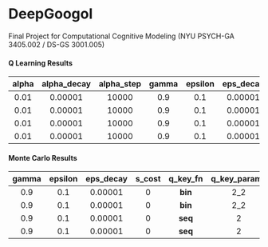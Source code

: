 # DeepGoogol
Final Project for Computational Cognitive Modeling (NYU PSYCH-GA 3405.002 / DS-GS 3001.005)

#### Q Learning Results

| alpha | alpha\_decay | alpha\_step | gamma | epsilon | eps\_decay | s\_cost | q\_learn | q\_key\_fn | q\_key\_params | v\_fn | lo | hi | n\_idx | replace | reward\_fn | reward | n\_games | n\_print | delay | curr\_epoch | curr\_params | lo\_eval | hi\_eval | n\_idx\_eval | replace\_eval | reward\_fn\_eval | reward\_eval | n\_games\_eval | n\_print\_eval | delay\_eval |
|:-:|:-:|:-:|:-:|:-:|:-:|:-:|:-:|:-:|:-:|:-:|:-:|:-:|:-:|:-:|:-:|:-:|:-:|:-:|:-:|:-:|:-:|:-:|:-:|:-:|:-:|:-:|:-:|:-:|:-:|:-:|
| 0.01 | 0.00001 | 10000 | 0.9 | 0.1 | 0.00001 | 0 | False | **bin** | 2\_2 | vMax | 1 | 10000 | 50 | False | **scalar** | 10\_10 | **1000000** | 10000 | 0 | 70000000 | 0\_0\_- | 1 | 10000 | 50 | False | scalar | 10\_1 | 10000 | 1000 | 0 |
| 0.01 | 0.00001 | 10000 | 0.9 | 0.1 | 0.00001 | 0 | False | **bin** | 2\_2 | vMax | 1 | 10000 | 50 | False | **topN** | 10\_10\_3 | **1000000** | 10000 | 0 | 70000000 | 0\_0\_10\_- | 1 | 10000 | 50 | False | scalar | 10\_1 | 10000 | 1000 | 0 |
| 0.01 | 0.00001 | 10000 | 0.9 | 0.1 | 0.00001 | 0 | False | **seq** | 2 | vSeq | 1 | 10000 | 50 | False | **scalar** | 10\_10 | **1000000** | 10000 | 0 | 70000000 | 0\_0\_- | 1 | 10000 | 50 | False | scalar | 10\_1 | 10000 | 1000 | 0 |
| 0.01 | 0.00001 | 10000 | 0.9 | 0.1 | 0.00001 | 0 | False | **seq** | 2 | vSeq | 1 | 10000 | 50 | False | **topN** | 10\_10\_3 | **1000000** | 10000 | 0 | 70000000 | 0\_0\_10\_- | 1 | 10000 | 50 | False | scalar | 10\_1 | 10000 | 1000 | 0 |

#### Monte Carlo Results

| gamma | epsilon | eps\_decay | s\_cost | q\_key\_fn | q\_key\_params | v\_fn | lo | hi | n\_idx | replace | reward\_fn | reward | n\_episodes | curr\_epoch | curr\_params | lo\_eval | hi\_eval | n\_idx\_eval | replace\_eval | reward\_fn\_eval | reward\_eval | n\_games\_eval | n\_print\_eval | delay\_eval |
|:-:|:-:|:-:|:-:|:-:|:-:|:-:|:-:|:-:|:-:|:-:|:-:|:-:|:-:|:-:|:-:|:-:|:-:|:-:|:-:|:-:|:-:|:-:|:-:|:-:|
| 0.9 | 0.1 | 0.00001 | 0 | **bin** | 2\_2 | vMax | 1 | 10000 | 50 | False | **scalar** | 10\_10 | **1000000** | 70000000 | 0\_0\_- | 1 | 10000 | 50 | False | scalar | 10\_1 | 10000 | 1000 | 0 |
| 0.9 | 0.1 | 0.00001 | 0 | **bin** | 2\_2 | vMax | 1 | 10000 | 50 | False | **topN** | 10\_10\_3 | **1000000** | 70000000 | 0\_0\_10\_- | 1 | 10000 | 50 | False | scalar | 10\_1 | 10000 | 1000 | 0 |
| 0.9 | 0.1 | 0.00001 | 0 | **seq** | 2 | vSeq | 1 | 10000 | 50 | False | **scalar** | 10\_10 | **100000** | 70000000 | 0\_0\_- | 1 | 10000 | 50 | False | scalar | 10\_1 | 10000 | 1000 | 0 |
| 0.9 | 0.1 | 0.00001 | 0 | **seq** | 2 | vSeq | 1 | 10000 | 50 | False | **topN** | 10\_10\_3 | **100000** | 70000000 | 0\_0\_10\_- | 1 | 10000 | 50 | False | scalar | 10\_1 | 10000 | 1000 | 0 |
